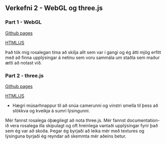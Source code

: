 ## Verkefni 2 - WebGL og three.js

### Part 1 - WebGL

[Github pages](https://danielthorr.github.io/2019haust_vidmotsforr/Verkefni2_WebGL/triangle.html)

[HTML/JS](https://github.com/danielthorr/2019haust_vidmotsforr/blob/master/Verkefni2_WebGL/triangle.html)

Það tók mig rosalegan tíma að skilja allt sem var í gangi og ég átti mjög erfitt með að finna upplýsingar á netinu sem voru sammála um staðla sem maður ætti að notast við.

### Part 2 - three.js

[Github pages](https://danielthorr.github.io/2019haust_vidmotsforr/Verkefni2_WebGL/3dlogo.html)

[HTML/JS](https://github.com/danielthorr/2019haust_vidmotsforr/blob/master/Verkefni2_WebGL/3dlogo.html)

* Hægri músarhnappur til að snúa camerunni og vinstri smella til þess að slökkva og kveikja á sumri lýsingunni.

Mér fannst rosalega óþægilegt að nota three.js. Mér fannst documentation-ið vera rosalega illa skipulagt og oft hreinlega vantaði upplýsingar fyrir það sem ég var að skoða.
Þegar ég byrjaði að leika mér með textures og lýsinguna byrjaði ég reyndar að skemmta mér aðeins betur.
